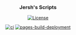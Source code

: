 
<h3 align="center"> Jersh's Scripts </h3>

<div align="center">

[![License](https://img.shields.io/badge/license-MIT-blue.svg)](/LICENSE)

[![ci](https://github.com/coloredbytes/scripts/actions/workflows/ci.yml/badge.svg)](https://github.com/coloredbytes/scripts/actions/workflows/ci.yml)
[![pages-build-deployment](https://github.com/coloredbytes/scripts/actions/workflows/pages/pages-build-deployment/badge.svg)](https://github.com/coloredbytes/scripts/actions/workflows/pages/pages-build-deployment)

</div>
